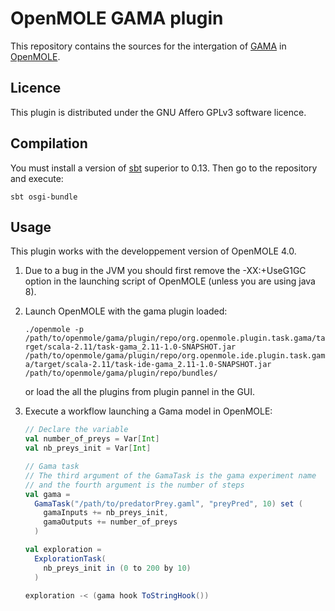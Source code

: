 OpenMOLE GAMA plugin
====================

This repository contains the sources for the intergation of [GAMA](https://code.google.com/p/gama-platform/) in [OpenMOLE](http://www.openmole.org).

Licence
-------

This plugin is distributed under the GNU Affero GPLv3 software licence. 


Compilation
-----------

You must install a version of [sbt](http://www.scala-sbt.org/) superior to 0.13. Then go to the repository and execute:

    sbt osgi-bundle

Usage
-----

This plugin works with the developpement version of OpenMOLE 4.0. 

1. Due to a bug in the JVM you should first remove the -XX:+UseG1GC option in the launching script of OpenMOLE (unless you are using java 8).
2. Launch OpenMOLE with the gama plugin loaded: 

    ```./openmole -p /path/to/openmole/gama/plugin/repo/org.openmole.plugin.task.gama/target/scala-2.11/task-gama_2.11-1.0-SNAPSHOT.jar /path/to/openmole/gama/plugin/repo/org.openmole.ide.plugin.task.gama/target/scala-2.11/task-ide-gama_2.11-1.0-SNAPSHOT.jar /path/to/openmole/gama/plugin/repo/bundles/```
    
    or load the all the plugins from plugin pannel in the GUI.

3. Execute a workflow launching a Gama model in OpenMOLE:

    ```scala
    // Declare the variable
    val number_of_preys = Var[Int]
    val nb_preys_init = Var[Int]
    
    // Gama task
    // The third argument of the GamaTask is the gama experiment name
    // and the fourth argument is the number of steps
    val gama = 
      GamaTask("/path/to/predatorPrey.gaml", "preyPred", 10) set (
        gamaInputs += nb_preys_init,
        gamaOutputs += number_of_preys 
      )
    
    val exploration = 
      ExplorationTask(
        nb_preys_init in (0 to 200 by 10)
      )
    
    exploration -< (gama hook ToStringHook())
    ```

